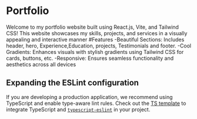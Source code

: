 # Portfolio

Welcome to my portfolio website built using React.js, Vite, and Tailwind CSS! This website showcases my skills, projects, and services in a visually appealing and interactive manner
#Features
-Beautiful Sections: Includes header, hero, Experience,Education, projects, Testimonials and footer.
-Cool Gradients: Enhances visuals with stylish gradients using Tailwind CSS for cards, buttons, etc.
-Responsive: Ensures seamless functionality and aesthetics across all devices

## Expanding the ESLint configuration

If you are developing a production application, we recommend using TypeScript and enable type-aware lint rules. Check out the [TS template](https://github.com/vitejs/vite/tree/main/packages/create-vite/template-react-ts) to integrate TypeScript and [`typescript-eslint`](https://typescript-eslint.io) in your project.

